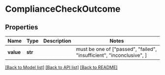 # ComplianceCheckOutcome


## Properties
Name | Type | Description | Notes
------------ | ------------- | ------------- | -------------
**value** | **str** |  |  must be one of ["passed", "failed", "insufficient", "inconclusive", ]

[[Back to Model list]](../README.md#documentation-for-models) [[Back to API list]](../README.md#documentation-for-api-endpoints) [[Back to README]](../README.md)


